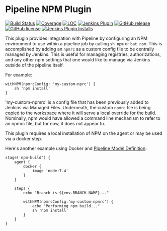 # Pipeline NPM Plugin

[![Build Status](https://ci.jenkins.io/job/Plugins/job/pipeline-npm-plugin/job/main/badge/icon)](https://ci.jenkins.io/job/Plugins/job/pipeline-npm-plugin/job/main/)
[![Coverage](https://ci.jenkins.io/job/Plugins/job/pipeline-npm-plugin/job/main/badge/icon?status=${instructionCoverage}&subject=coverage&color=${colorInstructionCoverage})](https://ci.jenkins.io/job/Plugins/job/pipeline-npm-plugin/job/main)
[![LOC](https://ci.jenkins.io/job/Plugins/job/pipeline-npm-plugin/job/main/badge/icon?job=test&status=${lineOfCode}&subject=line%20of%20code&color=blue)](https://ci.jenkins.io/job/Plugins/job/pipeline-npm-plugin/job/main)
[![Jenkins Plugin](https://img.shields.io/jenkins/plugin/v/pipeline-npm.svg)](https://plugins.jenkins.io/pipeline-npm)
[![GitHub release](https://img.shields.io/github/release/jenkinsci/pipeline-npm-plugin.svg?label=changelog)](https://github.com/jenkinsci/pipeline-npm-plugin/releases/latest)
[![GitHub license](https://img.shields.io/github/license/jenkinsci/pipeline-npm-plugin)](https://github.com/jenkinsci/pipeline-npm-plugin/blob/main/LICENSE.md)
[![Jenkins Plugin Installs](https://img.shields.io/jenkins/plugin/i/pipeline-npm.svg?color=blue)](https://plugins.jenkins.io/pipeline-npm)

This plugin provides integration with Pipeline by configuring an NPM environment to use within a pipeline job by calling `sh npm` or `bat npm`.  This is accomplished by adding an `npmrc` as a custom config file to be centrally managed  by Jenkins.  This is useful for managing registries, authorizations, and any other npm settings that one would like to manage via Jenkins outside of the pipeline itself.

For example:
```
withNPM(npmrcConfig: 'my-custom-nprc') {
    sh 'npm install'
}
```
'my-custom-npmrc' is a config file that has been previously added to Jenkins via Managed Files.  Underneath, the custom `npmrc` file is being copied to the workspace where it will serve a local override for the build.  Nominally, npm would have allowed a command line mechanism to refer to an npmrc file, but for now, it does not appear to.

This plugin requires a local installation of NPM on the agent or may be used via a docker step.

Here's another example using Docker and [Pipeline Model Definition](https://github.com/jenkinsci/pipeline-model-definition-plugin/wiki/getting%20started):

```
stage('npm-build') {
    agent {
        docker {
            image 'node:7.4'
        }
    }

    steps {
        echo "Branch is ${env.BRANCH_NAME}..."

        withNPM(npmrcConfig:'my-custom-npmrc') {
            echo "Performing npm build..."
            sh 'npm install'
        }
    }
}
```

